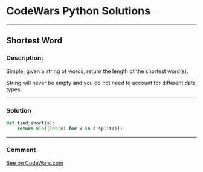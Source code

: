 # CodeWars Python Solutions

---

## Shortest Word



### Description:

Simple, given a string of words, return the length of the shortest word(s).

String will never be empty and you do not need to account for different data types.

---


### Solution


```python
def find_short(s):
    return min([len(x) for x in s.split()])
```

---
### Comment



[See on CodeWars.com](https://www.codewars.com/users/ITRonin)
